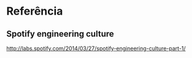 # Referência

## Spotify engineering culture

http://labs.spotify.com/2014/03/27/spotify-engineering-culture-part-1/
